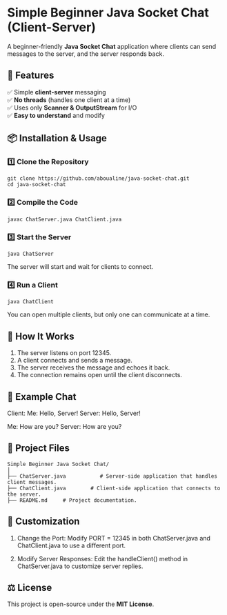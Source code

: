 # Simple Beginner Java Socket Chat (Client-Server)


A beginner-friendly **Java Socket Chat** application where clients can send messages to the server, and the server responds back.  

## 🚀 Features
✅ Simple **client-server** messaging  
✅ **No threads** (handles one client at a time)  
✅ Uses only **Scanner & OutputStream** for I/O  
✅ **Easy to understand** and modify  

## 📦 Installation & Usage

### 1️⃣ Clone the Repository
```bach
git clone https://github.com/aboualine/java-socket-chat.git
cd java-socket-chat
```
### 2️⃣ Compile the Code
```bach
javac ChatServer.java ChatClient.java
```
### 3️⃣ Start the Server
```bach
java ChatServer
```
The server will start and wait for clients to connect.
### 4️⃣ Run a Client
```bach
java ChatClient
```
You can open multiple clients, but only one can communicate at a time.

## 💬 How It Works

1. The server listens on port 12345.
2. A client connects and sends a message.
3. The server receives the message and echoes it back.
4. The connection remains open until the client disconnects.

## 📜 Example Chat

Client:
Me: Hello, Server!
Server: Hello, Server!

Me: How are you?
Server: How are you?

## 📂 Project Files

```bach
Simple Beginner Java Socket Chat/
│
├── ChatServer.java           # Server-side application that handles client messages.
├── ChatClient.java        # Client-side application that connects to the server.
├── README.md     # Project documentation.
```

## 🔧 Customization

1. Change the Port: Modify PORT = 12345 in both ChatServer.java and ChatClient.java to use a different port.

2. Modify Server Responses: Edit the handleClient() method in ChatServer.java to customize server replies.

## ⚖️ License

This project is open-source under the **MIT License**.











